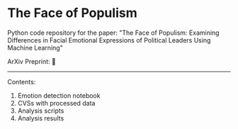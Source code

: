 # The Face of Populism

Python code repository for the paper: "The Face of Populism: Examining Differences in Facial Emotional Expressions of Political Leaders Using Machine Learning"

ArXiv Preprint: :eyes:

---
Contents:

1. Emotion detection notebook
2. CVSs with processed data 
3. Analysis scripts
4. Analysis results

<!-- your comment  Code is organized in three sections. The data processing part of the code can be used to reproduce emotion score data files from the list of YouTube urls for the videos included in the sample. It can be easily modified to expand the sample to a larger number of videos. Face and emotion detection relies heavily on fer Python library and that part of the code is presented in the Jupyter notebook. Finally, we have data analysis scripts for performing data wrangling and statistical tests as well as producing figures 2,3 and 4. -->


